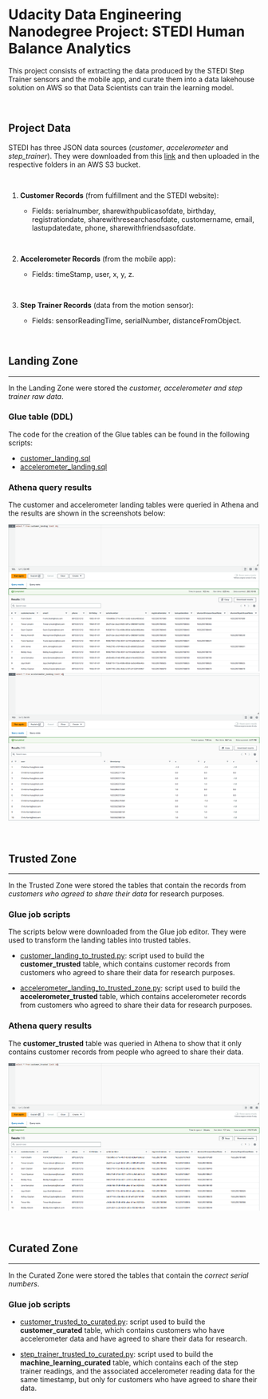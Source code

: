 # Udacity Data Engineering Nanodegree Project: STEDI Human Balance Analytics

This project consists of extracting the data produced by the STEDI Step Trainer sensors and the mobile app, and curate them into a data lakehouse solution on AWS so that Data Scientists can train the learning model.

<br>

## **Project Data**

STEDI has three JSON data sources (*customer*, *accelerometer* and *step_trainer*). They were downloaded from this [link](https://video.udacity-data.com/topher/2022/June/62be2ed5_stedihumanbalanceanalyticsdata/stedihumanbalanceanalyticsdata.zip) and then uploaded in the respective  folders in an AWS S3 bucket.

<br>

1. **Customer Records** (from fulfillment and the STEDI website):

    - Fields: serialnumber, sharewithpublicasofdate, birthday, registrationdate, sharewithresearchasofdate, customername, email, lastupdatedate, phone, sharewithfriendsasofdate.

<br>

2. **Accelerometer Records** (from the mobile app):

    - Fields: timeStamp, user, x, y, z.

<br>

3. **Step Trainer Records** (data from the motion sensor):

    - Fields: sensorReadingTime, serialNumber, distanceFromObject.

<br>

## **Landing Zone**
---

In the Landing Zone were stored the *customer, accelerometer and step trainer raw data*.

### **Glue table (DDL)**
The code for the creation of the Glue tables can be found in the following scripts:
- [customer_landing.sql](./code/customer_landing.sql)
- [accelerometer_landing.sql](./code/accelerometer_landing.sql)

### **Athena query results**

The customer and accelerometer landing tables were queried in Athena and the results are shown in the screenshots below:

![customer_landing](./images/customer_landing.png)
![accelerometer_landing](./images/accelerometer_landing.png)

<br>

## **Trusted Zone**
---

In the Trusted Zone were stored the tables that contain the records from *customers who agreed to share their data* for research purposes.

### **Glue job scripts**
The scripts below were downloaded from the Glue job editor. They were used to transform the landing tables into trusted tables.

- [customer_landing_to_trusted.py](code/customer_landing_to_trusted.py): script used to build the **customer_trusted** table, which contains customer records from customers who agreed to share their data for research purposes.

- [accelerometer_landing_to_trusted_zone.py](code/accelerometer_landing_to_trusted.py): script used to build the **accelerometer_trusted** table, which contains accelerometer records from customers who agreed to share their data for research purposes.


### **Athena query results**
The **customer_trusted** table was queried in Athena to show that it only contains customer records from people who agreed to share their data.

![customer_trusted](./images/customer_trusted.png)

<br>

## **Curated Zone**
---
In the Curated Zone were stored the tables that contain the *correct serial numbers*.

### Glue job scripts
- [customer_trusted_to_curated.py](code/customer_trusted_to_curated.py): script used to build the **customer_curated** table, which contains customers who have accelerometer data and have agreed to share their data for research.

- [step_trainer_trusted_to_curated.py](code/step_trainer_trusted_to_curated.py): script used to build the **machine_learning_curated** table, which contains each of the step trainer readings, and the associated accelerometer reading data for the same timestamp, but only for customers who have agreed to share their data.